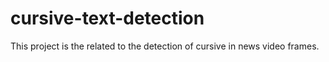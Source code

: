 # cursive-text-detection
This project is the related to the detection of cursive in news video frames. 
